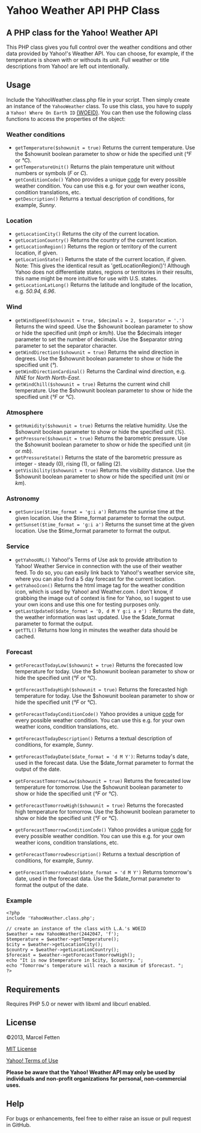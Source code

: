 # Yahoo Weather API PHP Class
## A PHP class for the Yahoo! Weather API
This PHP class gives you full control over the weather conditions and other data provided by Yahoo!'s Weather API. You can choose, for example, if the temperature is shown with or withouts its unit. Full weather or title descriptions from Yahoo! are left out intentionally.

## Usage
Include the YahooWeather.class.php file in your script. Then simply create an instance of the `YahooWeather` class. To use this class, you have to supply a `Yahoo! Where On Earth ID` [(WOEID)](http://developer.yahoo.com/geo/geoplanet/guide/concepts.html).
You can then use the following class functions to access the properties of the object:

### Weather conditions
- `getTemperature($showunit = true)` Returns the current temperature. Use the $showunit boolean parameter to show or hide the specified unit (*°F* or *°C*).
- `getTemperatureUnit()` Returns the plain temperature unit without numbers or symbols (*F* or *C*).
- `getConditionCode()` Yahoo provides a unique [code](http://developer.yahoo.com/weather/#codes) for every possible weather condition. You can use this e.g. for your own weather icons, condition translations, etc.
- `getDescription()` Returns a textual description of conditions, for example, *Sunny*.

### Location 
- `getLocationCity()` Returns the city of the current location.
- `getLocationCountry()` Returns the country of the current location.
- `getLocationRegion()` Returns the region or territory of the current location, if given.
- `getLocationState()` Returns the state of the current location, if given. Note: This gives the identical result as 'getLocationRegion()'! Although Yahoo does not differentiate states, regions or territories in their results, this name might be more intuitive for use with U.S. states.
- `getLocationLatLong()` Returns the latitude and longitude of the location, e.g. *50.94, 6.96*.

### Wind
- `getWindSpeed($showunit = true, $decimals = 2, $separator = '.')` Returns the wind speed. Use the $showunit boolean parameter to show or hide the specified unit (*mph* or *km/h*). Use the $decimals integer parameter to set the number of decimals. Use the $separator string parameter to set the separator character.
- `getWindDirection($showunit = true)` Returns the wind direction in degrees. Use the $showunit boolean parameter to show or hide the specified unit (*°*).
- `getWindDirectionCardinal()` Returns the Cardinal wind direction, e.g. *NNE* for *North North-East*.
- `getWindChill($showunit = true)` Returns the current wind chill temperature. Use the $showunit boolean parameter to show or hide the specified unit (*°F* or *°C*).

### Atmosphere
- `getHumidity($showunit = true)` Returns the relative humidity. Use the $showunit boolean parameter to show or hide the specified unit (*%*).
- `getPressure($showunit = true)` Returns the barometric pressure. Use the $showunit boolean parameter to show or hide the specified unit (*in* or *mb*).
- `getPressureState()` Returns the state of the barometric pressure as integer - steady (0), rising (1), or falling (2).
- `getVisibility($showunit = true)` Returns the visibility distance. Use the $showunit boolean parameter to show or hide the specified unit (*mi* or *km*).

### Astronomy
- `getSunrise($time_format = 'g:i a')` Returns the sunrise time at the given location. Use the $time_format parameter to format the output.
- `getSunset($time_format = 'g:i a')` Returns the sunset time at the given location. Use the $time_format parameter to format the output.

### Service
- `getYahooURL()` Yahoo!'s Terms of Use ask to provide attribution to Yahoo! Weather Service in connection with the use of their weather feed. To do so, you can easily link back to Yahoo!'s weather service site, where you can also find a 5 day forecast for the current location.
- `getYahooIcon()` Returns the html image tag for the weather condition icon, which is used by Yahoo! and Weather.com. I don't know, if grabbing the image out of context is fine for Yahoo, so I suggest to use your own icons and use this one for testing purposes only.
- `getLastUpdated($date_format = 'D, d M Y g:i a e') `: Returns the date, the weather information was last updated. Use the $date_format parameter to format the output.
- `getTTL()` Returns how long in minutes the weather data should be cached.

### Forecast
- `getForecastTodayLow($showunit = true)` Returns the forecasted low temperature for today. Use the $showunit boolean parameter to show or hide the specified unit (*°F* or *°C*).
- `getForecastTodayHigh($showunit = true)` Returns the forecasted high temperature for today. Use the $showunit boolean parameter to show or hide the specified unit (*°F* or *°C*).
- `getForecastTodayConditionCode()` Yahoo provides a unique [code](http://developer.yahoo.com/weather/#codes) for every possible weather condition. You can use this e.g. for your own weather icons, condition translations, etc.
- `getForecastTodayDescription()` Returns a textual description of conditions, for example, *Sunny*.
- `getForecastTodayDate($date_format = 'd M Y')`: Returns today's date, used in the forecast data. Use the $date_format parameter to format the output of the date.

- `getForecastTomorrowLow($showunit = true)` Returns the forecasted low temperature for tomorrow. Use the $showunit boolean parameter to show or hide the specified unit (*°F* or *°C*).
- `getForecastTomorrowHigh($showunit = true)` Returns the forecasted high temperature for tomorrow. Use the $showunit boolean parameter to show or hide the specified unit (*°F* or *°C*).
- `getForecastTomorrowConditionCode()` Yahoo provides a unique [code](http://developer.yahoo.com/weather/#codes) for every possible weather condition. You can use this e.g. for your own weather icons, condition translations, etc.
- `getForecastTomorrowDescription()` Returns a textual description of conditions, for example, *Sunny*.
- `getForecastTomorrowDate($date_format = 'd M Y')` Returns tomorrow's date, used in the forecast data. Use the $date_format parameter to format the output of the date.

### Example
	<?php
	include 'YahooWeather.class.php';

	// create an instance of the class with L.A.'s WOEID
	$weather = new YahooWeather(2442047, 'f');
	$temperature = $weather->getTemperature();
	$city = $weather->getLocationCity();
	$country = $weather->getLocationCountry();
	$forecast = $weather->getForecastTomorrowHigh();
	echo "It is now $temperature in $city, $country. ";
	echo "Tomorrow's temperature will reach a maximum of $forecast. ";
	?>

## Requirements
Requires PHP 5.0 or newer with libxml and libcurl enabled.

## License
©2013, Marcel Fetten

[MIT License](http://opensource.org/licenses/mit-license.php) 

[Yahoo! Terms of Use](http://developer.yahoo.com/weather/#terms) 
 
**Please be aware that the Yahoo! Weather API may only be used by individuals and non-profit organizations for personal, non-commercial uses.**

## Help
For bugs or enhancements, feel free to either raise an issue or pull request in GitHub.